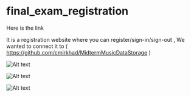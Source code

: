 # final_exam_registration
Here is the link


It is a registration website where you can register/sign-in/sign-out , We wanted to connect it to ( https://github.com/cmirkhad/MidtermMusicDataStorage ) 

![Alt text](https://imgur.com/I5j8tGv.png "Optional title")



![Alt text](https://imgur.com/4o7ixsE.png "Optional title")


![Alt text](https://imgur.com/yzM4O32.png "Optional title")
